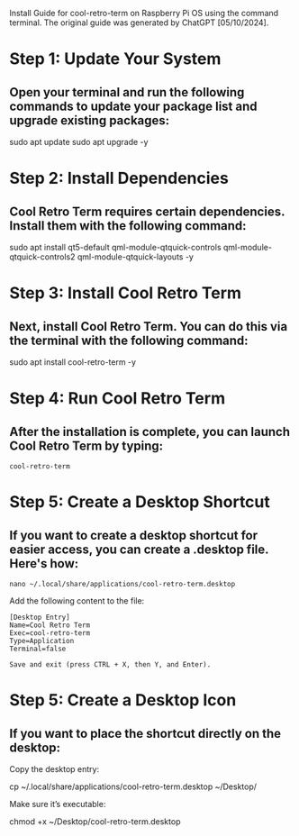 Install Guide for cool-retro-term on Raspberry Pi OS using the command terminal. The original guide was generated by ChatGPT [05/10/2024].

# Step 1: Update Your System
## Open your terminal and run the following commands to update your package list and upgrade existing packages:

  sudo apt update
  sudo apt upgrade -y

# Step 2: Install Dependencies
## Cool Retro Term requires certain dependencies. Install them with the following command:

  sudo apt install qt5-default qml-module-qtquick-controls qml-module-qtquick-controls2 qml-module-qtquick-layouts -y

# Step 3: Install Cool Retro Term
## Next, install Cool Retro Term. You can do this via the terminal with the following command:

  sudo apt install cool-retro-term -y

# Step 4: Run Cool Retro Term
## After the installation is complete, you can launch Cool Retro Term by typing:

    cool-retro-term

# Step 5: Create a Desktop Shortcut
## If you want to create a desktop shortcut for easier access, you can create a .desktop file. Here's how:

    nano ~/.local/share/applications/cool-retro-term.desktop

Add the following content to the file:

    [Desktop Entry]
    Name=Cool Retro Term
    Exec=cool-retro-term
    Type=Application
    Terminal=false

    Save and exit (press CTRL + X, then Y, and Enter).

# Step 5: Create a Desktop Icon
## If you want to place the shortcut directly on the desktop:

Copy the desktop entry:

  cp ~/.local/share/applications/cool-retro-term.desktop ~/Desktop/

Make sure it’s executable:

  chmod +x ~/Desktop/cool-retro-term.desktop
